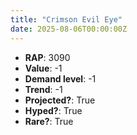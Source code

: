 ```yaml
---
title: "Crimson Evil Eye"
date: 2025-08-06T00:00:00Z
---
```

- **RAP**: 3090
- **Value**: -1
- **Demand level**: -1
- **Trend**: -1
- **Projected?**: True
- **Hyped?**: True
- **Rare?**: True
